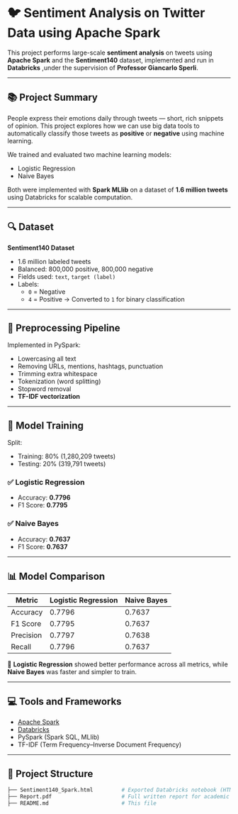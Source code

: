 # 🐦 Sentiment Analysis on Twitter Data using Apache Spark

This project performs large-scale **sentiment analysis** on tweets using **Apache Spark** and the **Sentiment140** dataset, implemented and run in **Databricks** ,under the supervision of **Professor Giancarlo Sperli**.

---

## 📚 Project Summary

People express their emotions daily through tweets — short, rich snippets of opinion. This project explores how we can use big data tools to automatically classify those tweets as **positive** or **negative** using machine learning.

We trained and evaluated two machine learning models:
- Logistic Regression  
- Naive Bayes  

Both were implemented with **Spark MLlib** on a dataset of **1.6 million tweets** using Databricks for scalable computation.

---

## 🔍 Dataset

**Sentiment140 Dataset**  
- 1.6 million labeled tweets  
- Balanced: 800,000 positive, 800,000 negative  
- Fields used: `text`, `target (label)`  
- Labels:  
  - `0` = Negative  
  - `4` = Positive → Converted to `1` for binary classification

---

## 🧼 Preprocessing Pipeline

Implemented in PySpark:
- Lowercasing all text
- Removing URLs, mentions, hashtags, punctuation
- Trimming extra whitespace
- Tokenization (word splitting)
- Stopword removal
- **TF-IDF vectorization**

---

## 🧠 Model Training

Split:  
- Training: 80% (1,280,209 tweets)  
- Testing: 20% (319,791 tweets)

### ✅ Logistic Regression
- Accuracy: **0.7796**
- F1 Score: **0.7795**

### ✅ Naive Bayes
- Accuracy: **0.7637**
- F1 Score: **0.7637**

---

## 📊 Model Comparison

| Metric     | Logistic Regression | Naive Bayes |
|------------|---------------------|-------------|
| Accuracy   | 0.7796              | 0.7637      |
| F1 Score   | 0.7795              | 0.7637      |
| Precision  | 0.7797              | 0.7638      |
| Recall     | 0.7796              | 0.7637      |

📌 **Logistic Regression** showed better performance across all metrics, while **Naive Bayes** was faster and simpler to train.

---

## 💻 Tools and Frameworks

- [Apache Spark](https://spark.apache.org/)
- [Databricks](https://databricks.com/)
- PySpark (Spark SQL, MLlib)
- TF-IDF (Term Frequency–Inverse Document Frequency)

---

## 📁 Project Structure

```bash
├── Sentiment140_Spark.html         # Exported Databricks notebook (HTML)
├── Report.pdf                      # Full written report for academic submission
├── README.md                       # This file
